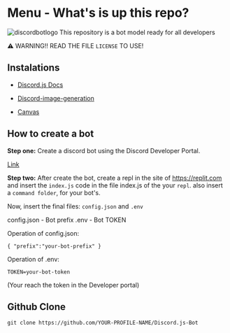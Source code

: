 # Menu - What's is up this repo?

![discordbotlogo](https://cdn.discordapp.com/attachments/816078214480789537/845165408922107924/138_Sem_Titulo_20210521020511.png)
This repository is a bot model ready for all developers

⚠ WARNING!! READ THE FILE `LICENSE` TO USE!

 Instalations
-

- [Discord.js Docs](https://discord.org/#/docs)

- [Discord-image-generation](https://www.npmjs.com/package/discord-image-generation)

- [Canvas](https://www.npmjs.com/package/canvas)

How to create a bot
-
  __Step one:__
 Create a discord bot using the Discord Developer Portal.

 [Link](https://discord.com/developers/applications)

  __Step two:__
 After create the bot, create a repl in the site of https://replit.com and insert the `index.js` code in the file index.js of the your `repl`. also insert a `command folder`, for your bot's.

Now, insert the final files: `config.json` and `.env`

config.json - Bot prefix
.env - Bot TOKEN

Operation of config.json:

```{ "prefix":"your-bot-prefix" }```

Operation of .env:

```TOKEN=your-bot-token```

(Your reach the token in the Developer portal)

Github Clone
-
`git clone https://github.com/YOUR-PROFILE-NAME/Discord.js-Bot`
